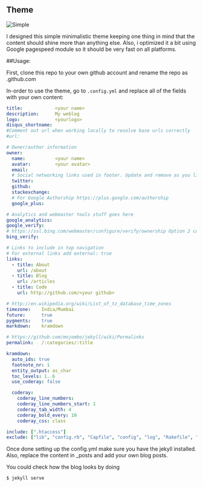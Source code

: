 ## Theme

![Simple](https://imgflip.com/i/5r5tp)

I designed this simple minimalistic theme keeping one thing in mind that the content should shine more than anything else.
Also, i optimized it a bit using Google pagespeed module so it should be very fast on all platforms.

##Usage:

First, clone this repo to your own github account and rename the repo as <githubusernmae>.github.com

In-order to use the theme, go to `.config.yml`  and replace all of the fields with your own content:

```yaml
title:            <your name>
description:      My weblog
logo:             <yourlogo>
disqus_shortname:
#Comment out url when working locally to resolve base urls correctly
#url:              

# Owner/author information
owner:
  name:           <your name>
  avatar:         <your avatar>
  email:          
  # Social networking links used in footer. Update and remove as you like.
  twitter:        
  github:         
  stackexchange:  
  # For Google Authorship https://plus.google.com/authorship
  google_plus:  

# Analytics and webmaster tools stuff goes here
google_analytics:   
google_verify:
# https://ssl.bing.com/webmaster/configure/verify/ownership Option 2 content= goes here
bing_verify:

# Links to include in top navigation
# For external links add external: true
links:
  - title: About
    url: /about
  - title: Blog
    url: /articles
  - title: Code
    url: http://github.com/<your github>

# http://en.wikipedia.org/wiki/List_of_tz_database_time_zones
timezone:    India/Mumbai
future:      true
pygments:    true
markdown:    kramdown

# https://github.com/mojombo/jekyll/wiki/Permalinks
permalink:   /:categories/:title

kramdown:
  auto_ids: true
  footnote_nr: 1
  entity_output: as_char
  toc_levels: 1..6
  use_coderay: false

  coderay:
    coderay_line_numbers:
    coderay_line_numbers_start: 1
    coderay_tab_width: 4
    coderay_bold_every: 10
    coderay_css: class

include: [".htaccess"]
exclude: ["lib", "config.rb", "Capfile", "config", "log", "Rakefile", "Rakefile.rb", "tmp", "less", "*.sublime-project", "*.sublime-workspace", "test", "spec"]
```

Once done setting up the config.yml make sure you have the jekyll installed. Also, replace the content in _posts and add your own blog posts.


You could check how the blog looks by doing 

```bash
$ jekyll serve
```




